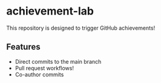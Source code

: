 # achievement-lab

This repository is designed to trigger GitHub achievements!

## Features

- Direct commits to the main branch
- Pull request workflows!
- Co-author commits
